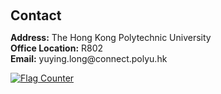 <h1 id="contact"></h1>

<h2 style="margin: 60px 0px 10px;">Contact</h2>

<p><strong>Address:</strong> The Hong Kong Polytechnic University
<br />
<strong>Office Location:</strong> R802
<br />
<strong>Email:</strong> <email>yuying.long@connect.polyu.hk</email>


<a href="https://info.flagcounter.com/XecC"><img src="https://s11.flagcounter.com/count/XecC/bg_FFFFFF/txt_000000/border_CCCCCC/columns_5/maxflags_10/viewers_0/labels_0/pageviews_1/flags_0/percent_0/" alt="Flag Counter" border="0"></a>
